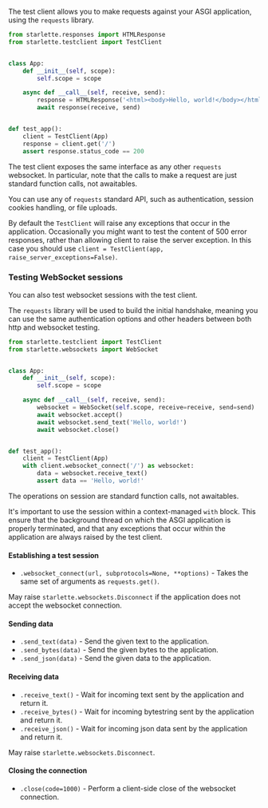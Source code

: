 
The test client allows you to make requests against your ASGI application,
using the `requests` library.

```python
from starlette.responses import HTMLResponse
from starlette.testclient import TestClient


class App:
    def __init__(self, scope):
        self.scope = scope

    async def __call__(self, receive, send):
        response = HTMLResponse('<html><body>Hello, world!</body></html>')
        await response(receive, send)


def test_app():
    client = TestClient(App)
    response = client.get('/')
    assert response.status_code == 200
```

The test client exposes the same interface as any other `requests` websocket.
In particular, note that the calls to make a request are just standard
function calls, not awaitables.

You can use any of `requests` standard API, such as authentication, session
cookies handling, or file uploads.

By default the `TestClient` will raise any exceptions that occur in the
application. Occasionally you might want to test the content of 500 error
responses, rather than allowing client to raise the server exception. In this
case you should use `client = TestClient(app, raise_server_exceptions=False)`.

### Testing WebSocket sessions

You can also test websocket sessions with the test client.

The `requests` library will be used to build the initial handshake, meaning you
can use the same authentication options and other headers between both http and
websocket testing.

```python
from starlette.testclient import TestClient
from starlette.websockets import WebSocket


class App:
    def __init__(self, scope):
        self.scope = scope

    async def __call__(self, receive, send):
        websocket = WebSocket(self.scope, receive=receive, send=send)
        await websocket.accept()
        await websocket.send_text('Hello, world!')
        await websocket.close()


def test_app():
    client = TestClient(App)
    with client.websocket_connect('/') as websocket:
        data = websocket.receive_text()
        assert data == 'Hello, world!'
```

The operations on session are standard function calls, not awaitables.

It's important to use the session within a context-managed `with` block. This
ensure that the background thread on which the ASGI application is properly
terminated, and that any exceptions that occur within the application are
always raised by the test client.

#### Establishing a test session

* `.websocket_connect(url, subprotocols=None, **options)` - Takes the same set of arguments as `requests.get()`.

May raise `starlette.websockets.Disconnect` if the application does not accept the websocket connection.

#### Sending data

* `.send_text(data)` - Send the given text to the application.
* `.send_bytes(data)` - Send the given bytes to the application.
* `.send_json(data)` - Send the given data to the application.

#### Receiving data

* `.receive_text()` - Wait for incoming text sent by the application and return it.
* `.receive_bytes()` - Wait for incoming bytestring sent by the application and return it.
* `.receive_json()` - Wait for incoming json data sent by the application and return it.

May raise `starlette.websockets.Disconnect`.

#### Closing the connection

* `.close(code=1000)` - Perform a client-side close of the websocket connection.
